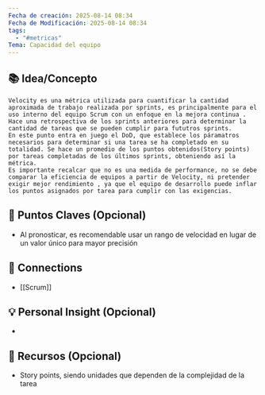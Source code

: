 ```yaml
---
Fecha de creación: 2025-08-14 08:34
Fecha de Modificación: 2025-08-14 08:34
tags:
  - "#metricas"
Tema: Capacidad del equipo
---
```



## 📚 Idea/Concepto 

	Velocity es una métrica utilizada para cuantificar la cantidad aproximada de trabajo realizada por sprints, es principalmente para el uso interno del equipo Scrum con un enfoque en la mejora continua . Hace una retrospectiva de los sprints anteriores para determinar la cantidad de tareas que se pueden cumplir para fututros sprints.
	En este punto entra en juego el DoD, que establece los páramatros necesarios para determinar si una tarea se ha completado en su totalidad. Se hace un promedio de los puntos obtenidos(Story points) por tareas completadas de los últimos sprints, obteniendo así la métrica.
	Es importante recalcar que no es una medida de performance, no se debe comparar la eficiencia de equipos a partir de Velocity, ni pretender exigir mejor rendimiento , ya que el equipo de desarrollo puede inflar los puntos asignados por tarea para cumplir con las exigencias.
## 📌 Puntos Claves (Opcional)
- Al pronosticar, es recomendable usar un rango de velocidad en lugar de un valor único para mayor precisión

## 🔗 Connections
- [[Scrum]]

## 💡 Personal Insight (Opcional)
- 
## 🧾 Recursos (Opcional)
- Story points, siendo unidades que dependen de la complejidad de la tarea